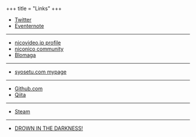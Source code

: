 +++
title = "Links"
+++

* [Twitter](http://twitter.com/deflis)
* [Eventernote](https://www.eventernote.com/users/deflis)

----

* [nicovideo.jp profile](http://www.nicovideo.jp/user/118747)
* [niconico community](http://com.nicovideo.jp/community/co108)
* [Blomaga](http://ch.nicovideo.jp/deflis)

----

* [syosetu.com mypage](http://mypage.syosetu.com/252892/)

----

* [Github.com](http://github.com/deflis)
* [Qiita](http://qiita.com/deflis)

----

* [Steam](https://steamcommunity.com/id/deflis)

----

* [DROWN IN THE DARKNESS!](http://www.cospa.com/detail/id/00000046711)
